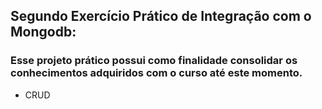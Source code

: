 ## Segundo Exercício Prático de Integração com o Mongodb:

### Esse projeto prático possui como finalidade consolidar os conhecimentos adquiridos com o curso até este momento.

- CRUD